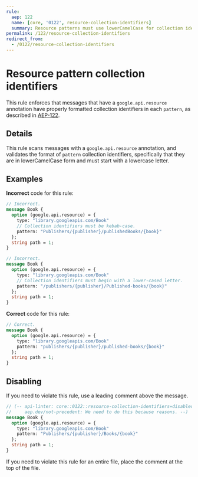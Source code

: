 ```yaml
---
rule:
  aep: 122
  name: [core, '0122', resource-collection-identifiers]
  summary: Resource patterns must use lowerCamelCase for collection identifiers.
permalink: /122/resource-collection-identifiers
redirect_from:
  - /0122/resource-collection-identifiers
---
```


# Resource pattern collection identifiers

This rule enforces that messages that have a `google.api.resource` annotation
have properly formatted collection identifiers in each `pattern`, as described
in [AEP-122][].

## Details

This rule scans messages with a `google.api.resource` annotation, and validates
the format of `pattern` collection identifiers, specifically that they are in
lowerCamelCase form and must start with a lowercase letter.

## Examples

**Incorrect** code for this rule:

```proto
// Incorrect.
message Book {
  option (google.api.resource) = {
    type: "library.googleapis.com/Book"
    // Collection identifiers must be kebab-case.
    pattern: "Publishers/{publisher}/publishedBooks/{book}"
  };
  string path = 1;
}
```

```proto
// Incorrect.
message Book {
  option (google.api.resource) = {
    type: "library.googleapis.com/Book"
    // Collection identifiers must begin with a lower-cased letter.
    pattern: "/publishers/{publisher}/Published-books/{book}"
  };
  string path = 1;
}
```

**Correct** code for this rule:

```proto
// Correct.
message Book {
  option (google.api.resource) = {
    type: "library.googleapis.com/Book"
    pattern: "publishers/{publisher}/published-books/{book}"
  };
  string path = 1;
}
```

## Disabling

If you need to violate this rule, use a leading comment above the message.

```proto
// (-- api-linter: core::0122::resource-collection-identifiers=disabled
//     aep.dev/not-precedent: We need to do this because reasons. --)
message Book {
  option (google.api.resource) = {
    type: "library.googleapis.com/Book"
    pattern: "Publishers/{publisher}/Books/{book}"
  };
  string path = 1;
}
```

If you need to violate this rule for an entire file, place the comment at the
top of the file.

[aep-122]: http://aep.dev/122
[aep.dev/not-precedent]: https://aep.dev/not-precedent
